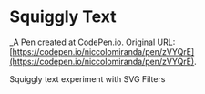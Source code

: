 # Squiggly Text
 _A Pen created at CodePen.io. Original URL: [https://codepen.io/niccolomiranda/pen/zVYQrE](https://codepen.io/niccolomiranda/pen/zVYQrE).

 Squiggly text experiment with SVG Filters